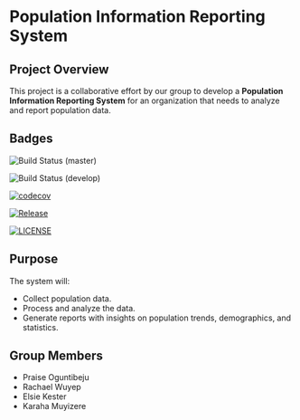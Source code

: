 # Population Information Reporting System

## Project Overview
This project is a collaborative effort by our group to develop a **Population Information Reporting System** for an organization that needs to analyze and report population data.

## Badges 

![Build Status (master)](https://img.shields.io/github/actions/workflow/status/Poguns17/seMethodsG7/main.yml?branch=master)

![Build Status (develop)](https://img.shields.io/github/actions/workflow/status/Poguns17/seMethodsG7/main.yml?branch=develop)

[![codecov](https://codecov.io/gh/Poguns17/seMethodsG7/branch/master/graph/badge.svg)](https://codecov.io/gh/Poguns17/seMethodsG7)

[![Release](https://img.shields.io/github/release/Poguns17/seMethodsG7/all.svg?style=flat-square)](https://github.com/Poguns17/seMethodsG7/releases)

[![LICENSE](https://img.shields.io/github/license/Poguns17/seMethodsG7.svg?style=flat-square)](https://github.com/Poguns17/seMethodsG7/blob/master/LICENSE)


## Purpose
The system will:
- Collect population data.
- Process and analyze the data.
- Generate reports with insights on population trends, demographics, and statistics.

## Group Members
- Praise Oguntibeju
- Rachael Wuyep
- Elsie Kester
- Karaha Muyizere